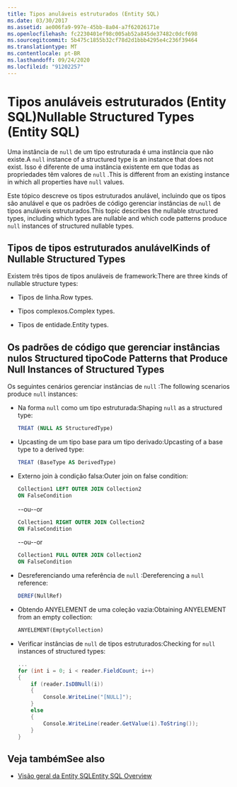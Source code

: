 ```yaml
---
title: Tipos anuláveis estruturados (Entity SQL)
ms.date: 03/30/2017
ms.assetid: ae006fa9-997e-45bb-8a04-a7f62026171e
ms.openlocfilehash: fc2230401ef98c005ab52a845de37482c0dcf698
ms.sourcegitcommit: 5b475c1855b32cf78d2d1bbb4295e4c236f39464
ms.translationtype: MT
ms.contentlocale: pt-BR
ms.lasthandoff: 09/24/2020
ms.locfileid: "91202257"
---
```

# <a name="nullable-structured-types-entity-sql"></a><span data-ttu-id="8a571-102">Tipos anuláveis estruturados (Entity SQL)</span><span class="sxs-lookup"><span data-stu-id="8a571-102">Nullable Structured Types (Entity SQL)</span></span>

<span data-ttu-id="8a571-103">Uma instância de `null` de um tipo estruturada é uma instância que não existe.</span><span class="sxs-lookup"><span data-stu-id="8a571-103">A `null` instance of a structured type is an instance that does not exist.</span></span> <span data-ttu-id="8a571-104">Isso é diferente de uma instância existente em que todas as propriedades têm valores de `null` .</span><span class="sxs-lookup"><span data-stu-id="8a571-104">This is different from an existing instance in which all properties have `null` values.</span></span>  
  
 <span data-ttu-id="8a571-105">Este tópico descreve os tipos estruturados anulável, incluindo que os tipos são anulável e que os padrões de código gerenciar instâncias de `null` de tipos anuláveis estruturados.</span><span class="sxs-lookup"><span data-stu-id="8a571-105">This topic describes the nullable structured types, including which types are nullable and which code patterns produce `null` instances of structured nullable types.</span></span>  
  
## <a name="kinds-of-nullable-structured-types"></a><span data-ttu-id="8a571-106">Tipos de tipos estruturados anulável</span><span class="sxs-lookup"><span data-stu-id="8a571-106">Kinds of Nullable Structured Types</span></span>  

 <span data-ttu-id="8a571-107">Existem três tipos de tipos anuláveis de framework:</span><span class="sxs-lookup"><span data-stu-id="8a571-107">There are three kinds of nullable structure types:</span></span>  
  
- <span data-ttu-id="8a571-108">Tipos de linha.</span><span class="sxs-lookup"><span data-stu-id="8a571-108">Row types.</span></span>  
  
- <span data-ttu-id="8a571-109">Tipos complexos.</span><span class="sxs-lookup"><span data-stu-id="8a571-109">Complex types.</span></span>  
  
- <span data-ttu-id="8a571-110">Tipos de entidade.</span><span class="sxs-lookup"><span data-stu-id="8a571-110">Entity types.</span></span>  
  
## <a name="code-patterns-that-produce-null-instances-of-structured-types"></a><span data-ttu-id="8a571-111">Os padrões de código que gerenciar instâncias nulos Structured tipo</span><span class="sxs-lookup"><span data-stu-id="8a571-111">Code Patterns that Produce Null Instances of Structured Types</span></span>  

 <span data-ttu-id="8a571-112">Os seguintes cenários gerenciar instâncias de `null` :</span><span class="sxs-lookup"><span data-stu-id="8a571-112">The following scenarios produce `null` instances:</span></span>  
  
- <span data-ttu-id="8a571-113">Na forma `null` como um tipo estruturada:</span><span class="sxs-lookup"><span data-stu-id="8a571-113">Shaping `null` as a structured type:</span></span>  
  
    ```sql  
    TREAT (NULL AS StructuredType)  
    ```  
  
- <span data-ttu-id="8a571-114">Upcasting de um tipo base para um tipo derivado:</span><span class="sxs-lookup"><span data-stu-id="8a571-114">Upcasting of a base type to a derived type:</span></span>  
  
    ```sql  
    TREAT (BaseType AS DerivedType)  
    ```  
  
- <span data-ttu-id="8a571-115">Externo join à condição falsa:</span><span class="sxs-lookup"><span data-stu-id="8a571-115">Outer join on false condition:</span></span>  
  
    ```sql  
    Collection1 LEFT OUTER JOIN Collection2  
    ON FalseCondition  
    ```  
  
     <span data-ttu-id="8a571-116">--ou</span><span class="sxs-lookup"><span data-stu-id="8a571-116">--or</span></span>  
  
    ```sql  
    Collection1 RIGHT OUTER JOIN Collection2  
    ON FalseCondition  
    ```  
  
     <span data-ttu-id="8a571-117">--ou</span><span class="sxs-lookup"><span data-stu-id="8a571-117">--or</span></span>  
  
    ```sql  
    Collection1 FULL OUTER JOIN Collection2  
    ON FalseCondition  
    ```  
  
- <span data-ttu-id="8a571-118">Desreferenciando uma referência de `null` :</span><span class="sxs-lookup"><span data-stu-id="8a571-118">Dereferencing a `null` reference:</span></span>  
  
    ```sql  
    DEREF(NullRef)  
    ```  
  
- <span data-ttu-id="8a571-119">Obtendo ANYELEMENT de uma coleção vazia:</span><span class="sxs-lookup"><span data-stu-id="8a571-119">Obtaining ANYELEMENT from an empty collection:</span></span>  
  
    ```sql  
    ANYELEMENT(EmptyCollection)  
    ```  
  
- <span data-ttu-id="8a571-120">Verificar instâncias de `null` de tipos estruturados:</span><span class="sxs-lookup"><span data-stu-id="8a571-120">Checking for `null` instances of structured types:</span></span>  
  
    ```csharp  
    ...  
    for (int i = 0; i < reader.FieldCount; i++)  
    {  
        if (reader.IsDBNull(i))  
        {  
            Console.WriteLine("[NULL]");  
        }  
        else  
        {  
            Console.WriteLine(reader.GetValue(i).ToString());  
        }  
    }  
    ```  
  
## <a name="see-also"></a><span data-ttu-id="8a571-121">Veja também</span><span class="sxs-lookup"><span data-stu-id="8a571-121">See also</span></span>

- [<span data-ttu-id="8a571-122">Visão geral da Entity SQL</span><span class="sxs-lookup"><span data-stu-id="8a571-122">Entity SQL Overview</span></span>](entity-sql-overview.md)
